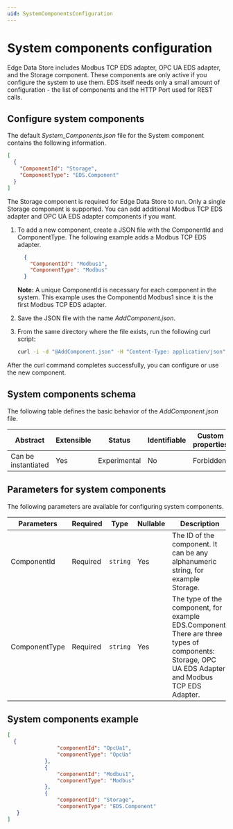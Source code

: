 ```yaml
---
uid: SystemComponentsConfiguration
---
```


# System components configuration

Edge Data Store includes Modbus TCP EDS adapter, OPC UA EDS adapter, and the Storage component. These components are only active if you configure the system to use them. EDS itself needs only a small amount of configuration - the list of components and the HTTP Port used for REST calls.

## Configure system components

The default _System_Components.json_ file for the System component contains the following information. 
```json
[
  {
    "ComponentId": "Storage",
    "ComponentType": "EDS.Component"
  }
]
```

The Storage component is required for Edge Data Store to run. Only a single Storage component is supported. You can add additional Modbus TCP EDS adapter and OPC UA EDS adapter components if you want.  

1. To add a new component, create a JSON file with the ComponentId and ComponentType. The following example adds a Modbus TCP EDS adapter. 

    ```json
      {
        "ComponentId": "Modbus1",
        "ComponentType": "Modbus"
      }
    ```
   **Note:** A unique ComponentId is necessary for each component in the system. This example uses the ComponentId Modbus1 since it is the first Modbus TCP EDS adapter.

2. Save the JSON file with the name _AddComponent.json_. 
3. From the same directory where the file exists, run the following curl script:

    ```bash
    curl -i -d "@AddComponent.json" -H "Content-Type: application/json" http://localhost:5590/api/v1/configuration/system/components
    ```

After the curl command completes successfully, you can configure or use the new component.

## System components schema

The following table defines the basic behavior of the _AddComponent.json_ file.

| Abstract            | Extensible | Status       | Identifiable | Custom properties | Additional properties |                           
| ------------------- | ---------- | ------------ | ------------ | ----------------- | --------------------- | 
| Can be instantiated | Yes        | Experimental | No           | Forbidden         | Forbidden             |


## Parameters for system components

The following parameters are available for configuring system components.

| Parameters     | Required | Type    | Nullable | Description |
| -------------- | -------- | --------| ---------|-------------|
| ComponentId    | Required |`string` | Yes      | The ID of the component. It can be any alphanumeric string, for example Storage.|
| ComponentType  | Required |`string` | Yes      | The type of the component, for example EDS.Component. There are three types of components: Storage, OPC UA EDS Adapter, and Modbus TCP EDS Adapter. |

## System components example

```json
[
  {
                "componentId": "OpcUa1",
                "componentType": "OpcUa"
            },
            {
                "componentId": "Modbus1",
                "componentType": "Modbus"
            },
            {
                "componentId": "Storage",
                "componentType": "EDS.Component"
   }
]
```

